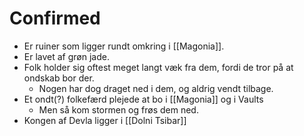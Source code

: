 # Confirmed
- Er ruiner som ligger rundt omkring i [[Magonia]].
- Er lavet af grøn jade.
- Folk holder sig oftest meget langt væk fra dem, fordi de tror på at ondskab bor der.
	- Nogen har dog draget ned i dem, og aldrig vendt tilbage.
- Et ondt(?) folkefærd plejede at bo i [[Magonia]] og i Vaults
	- Men så kom stormen og frøs dem ned.
- Kongen af Devla ligger i [[Dolni Tsibar]]